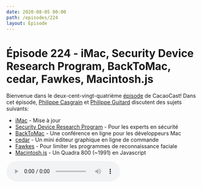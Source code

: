 ```yaml
---
date: 2020-08-05 00:00
path: /episodes/224
layout: Episode
---
```

# Épisode 224 - iMac, Security Device Research Program, BackToMac, cedar, Fawkes, Macintosh.js
<p>Bienvenue dans le deux-cent-vingt-quatri&egrave;me&nbsp;<a href="https://cacaocast.com/media/cacaocast_224.mp3" title="CacaoCast Episode 224">épisode</a> de CacaoCast! Dans cet épisode, <a href="http://www.twitter.com/philippec" title="Philippe Casgrain sur Twitter">Philippe Casgrain</a> et <a href="http://www.twitter.com/cacaocast" title="Philippe Guitard sur Twitter">Philippe Guitard</a> discutent des sujets suivants:</p>
<ul>
<li><a href="https://www.apple.com/newsroom/2020/08/27-inch-imac-gets-a-major-update/" title="iMac">iMac</a> - Mise à jour</li>
<li><a href="https://developer.apple.com/programs/security-research-device/" title="Security Device Research Program">Security Device Research Program</a> - Pour les experts en sécurité</li>
<li><a href="https://backtomac.org" title="BackToMac">BackToMac</a> - Une conférence en ligne pour les développeurs Mac</li>
<li><a href="https://github.com/danielctull-apps/cedar" title="cedar">cedar</a> - Un mini éditeur graphique en ligne de commande</li>
<li><a href="http://sandlab.cs.uchicago.edu/fawkes/#code" title="Fawkes">Fawkes</a> - Pour limiter les programmes de reconnaissance faciale</li>
<li><a href="https://github.com/felixrieseberg/macintosh.js" title="Macintosh.js">Macintosh.js</a> - Un Quadra 800 (~1991) en Javascript</li>
</ul>
<p><audio controls><source src="https://cacaocast.com/media/cacaocast_224.mp3" type="audio/mpeg"><source src="https://cacaocast.com/media/cacaocast_224.mp3" type="audio/mp4">Votre navigateur ne supporte pas l'élément audio / Your browser does not support the audio element.</audio></p>
